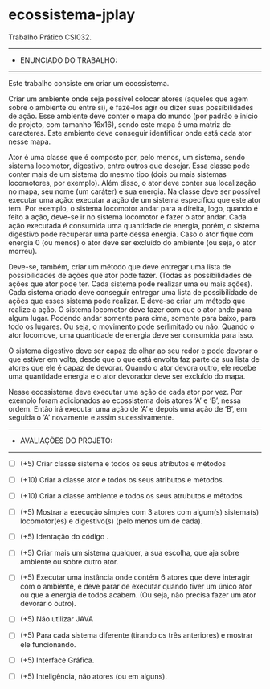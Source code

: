 # ecossistema-jplay

Trabalho Prático CSI032.


---------------------------
* ENUNCIADO DO TRABALHO:
---------------------------

Este trabalho consiste em criar um ecossistema.

   Criar um ambiente onde seja possível colocar atores (aqueles que agem sobre o ambiente ou entre si), e fazê-los agir ou dizer suas possibilidades de ação. Esse ambiente deve conter o mapa do mundo (por padrão e início de projeto, com tamanho 16x16), sendo este mapa é uma matriz de caracteres. Este ambiente deve conseguir identificar onde está cada ator nesse mapa.
    
   Ator é uma classe que é composto por, pelo menos, um sistema, sendo sistema locomotor, digestivo, entre outros que desejar. Essa classe pode conter mais de um sistema do mesmo tipo (dois ou mais sistemas locomotores, por exemplo). Além disso, o ator deve conter sua localização no mapa, seu nome (um caráter) e sua energia. Na classe deve ser possível executar uma ação: executar a ação de um sistema específico que este ator tem. Por exemplo, o sistema locomotor andar para a direita, logo, quando é feito a ação, deve-se ir no sistema locomotor e fazer o ator andar. Cada ação executada é consumida uma quantidade de energia, porém, o sistema digestivo pode recuperar uma parte dessa energia. Caso o ator fique com energia 0 (ou menos) o ator deve ser excluído do ambiente (ou seja, o ator morreu). 

   Deve-se, também, criar um método que deve entregar uma lista de possibilidades de ações que ator pode fazer. (Todas as possibilidades de ações que ator pode ter. Cada sistema pode realizar uma ou mais ações). Cada sistema criado deve conseguir entregar uma lista de possibilidade de ações que esses sistema pode realizar. E deve-se criar um método que realize a ação. O sistema locomotor deve fazer com que o ator ande para algum lugar. Podendo andar somente para cima, somente para baixo, para todo os lugares. Ou seja, o movimento pode serlimitado ou não. Quando o ator locomove, uma quantidade de energia deve ser consumida para isso. 

   O sistema digestivo deve ser capaz de olhar ao seu redor e pode devorar o que estiver em volta, desde que o que está envolta faz parte da sua lista de atores que ele é capaz de devorar. Quando o ator devora outro, ele recebe uma quantidade energia e o ator devorador deve ser excluído do mapa.
    
   Nesse ecossistema deve executar uma ação de cada ator por vez. Por exemplo foram adicionados ao ecossistema dois atores ‘A’ e ‘B’, nessa ordem. Então irá executar uma ação de ‘A’ e depois uma ação de ‘B’, em seguida o ‘A’ novamente e assim sucessivamente.

------------------------
* AVALIAÇÕES DO PROJETO:
------------------------

- [ ] (+5)  Criar classe sistema e todos os seus atributos e métodos 
- [ ] (+10) Criar a classe ator e todos os seus atributos e métodos.
- [ ] (+10) Criar a classe ambiente e todos os seus atrubutos e métodos 
- [ ] (+5)  Mostrar a execução símples com 3 atores com algum(s) sistema(s) locomotor(es) e digestivo(s) (pelo menos um de cada).
- [ ] (+5)  Identação do código .
- [ ] (+5)  Criar mais um sistema qualquer, a sua escolha, que aja sobre ambiente ou sobre outro ator. 
- [ ] (+5)  Executar uma instância onde contém 6 atores que deve interagir com o ambiente, e deve parar de executar quando tiver um único ator ou que a energia de todos acabem. (Ou seja, não precisa fazer um ator devorar o outro).

- [ ] (+5) Não utilizar JAVA
- [ ] (+5) Para cada sistema diferente (tirando os três anteriores) e mostrar ele funcionando.
- [ ] (+5) Interface Gráfica.
- [ ] (+5) Inteligência, não atores (ou em alguns).
